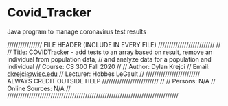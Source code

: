 # Covid_Tracker
Java program to manage coronavirus test results

//////////////// FILE HEADER (INCLUDE IN EVERY FILE) //////////////////////////
//
// Title:    COVIDTracker - add tests to an array based on result, remove an individual from population data, 
// 							and analyze data for a population and individual
// Course:   CS 300 Fall 2020
//
// Author:   Dylan Krejci
// Email:    dkrejci@wisc.edu
// Lecturer: Hobbes LeGault
//
///////////////////////// ALWAYS CREDIT OUTSIDE HELP //////////////////////////
//
// Persons:         N/A
// Online Sources:  N/A
//
///////////////////////////////////////////////////////////////////////////////
